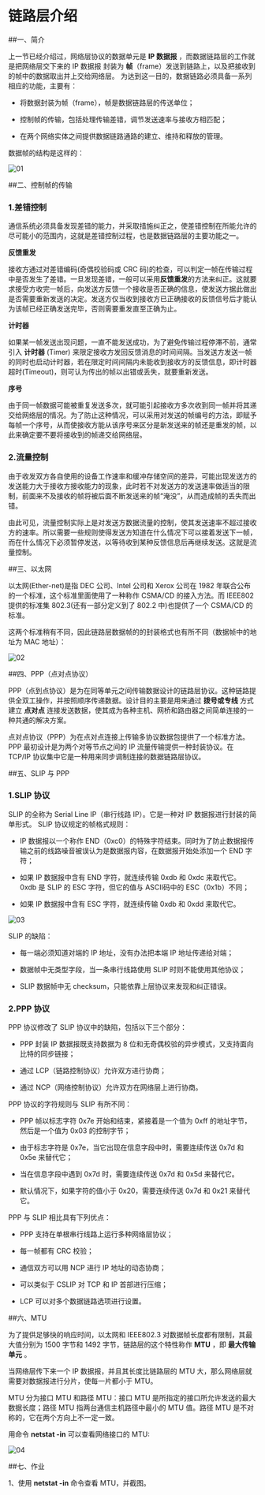 # 链路层介绍


##一、简介

上一节已经介绍过，网络层协议的数据单元是 **IP 数据报** ，而数据链路层的工作就是把网络层交下来的 IP 数据报 封装为 **帧**（frame）发送到链路上，以及把接收到的帧中的数据取出并上交给网络层。
为达到这一目的，数据链路必须具备一系列相应的功能，主要有：

- 将数据封装为帧（frame），帧是数据链路层的传送单位；

- 控制帧的传输，包括处理传输差错，调节发送速率与接收方相匹配；

- 在两个网络实体之间提供数据链路通路的建立、维持和释放的管理。

数据帧的结构是这样的：

![01](https://dn-anything-about-doc.qbox.me/TCP_IP/TCP-2-01.png)


##二、控制帧的传输

### 1.差错控制

通信系统必须具备发现差错的能力，并采取措施纠正之，使差错控制在所能允许的尽可能小的范围内，这就是差错控制过程，也是数据链路层的主要功能之一。

**反馈重发**

接收方通过对差错编码(奇偶校验码或 CRC 码)的检查，可以判定一帧在传输过程中是否发生了差错。一旦发现差错，一般可以采用**反馈重发**的方法来纠正。这就要求接受方收完一帧后，向发送方反馈一个接收是否正确的信息，使发送方据此做出是否需要重新发送的决定。发送方仅当收到接收方已正确接收的反馈信号后才能认为该帧已经正确发送完毕，否则需要重发直至正确为止。

**计时器**

如果某一帧发送出现问题，一直不能发送成功，为了避免传输过程停滞不前，通常引入 **计时器** (Timer) 来限定接收方发回反馈消息的时间间隔。当发送方发送一帧的同时也启动计时器，若在限定时间间隔内未能收到接收方的反馈信息，即计时器超时(Timeout)，则可认为传出的帧以出错或丢失，就要重新发送。

**序号**

由于同一帧数据可能被重复发送多次，就可能引起接收方多次收到同一帧并将其递交给网络层的情况。为了防止这种情况，可以采用对发送的帧编号的方法，即赋予每帧一个序号，从而使接收方能从该序号来区分是新发送来的帧还是重发的帧，以此来确定要不要将接收到的帧递交给网络层。

### 2.流量控制

由于收发双方各自使用的设备工作速率和缓冲存储空间的差异，可能出现发送方的发送能力大于接收方接收能力的现象，此时若不对发送方的发送速率做适当的限制，前面来不及接收的帧将被后面不断发送来的帧“淹没”，从而造成帧的丢失而出错。

由此可见，流量控制实际上是对发送方数据流量的控制，使其发送速率不超过接收方的速率。所以需要一些规则使得发送方知道在什么情况下可以接着发送下一帧，而在什么情况下必须暂停发送，以等待收到某种反馈信息后再继续发送。这就是流量控制。


##三、以太网

以太网(Ether-net)是指 DEC 公司、Intel 公司和 Xerox 公司在 1982 年联合公布的一个标准，这个标准里面使用了一种称作 CSMA/CD 的接入方法。而 IEEE802 提供的标准集 802.3(还有一部分定义到了 802.2 中)也提供了一个 CSMA/CD 的标准。

这两个标准稍有不同，因此链路层数据帧的的封装格式也有所不同（数据帧中的地址为 MAC 地址）：

![02](https://dn-anything-about-doc.qbox.me/TCP_IP/TCP-2-02.png/logoblackfont)


##四、PPP（点对点协议）

PPP（点到点协议）是为在同等单元之间传输数据设计的链路层协议。这种链路提供全双工操作，并按照顺序传递数据。设计目的主要是用来通过 **拨号或专线** 方式建立 **点对点** 连接发送数据，使其成为各种主机、网桥和路由器之间简单连接的一种共通的解决方案。

点对点协议（PPP）为在点对点连接上传输多协议数据包提供了一个标准方法。PPP 最初设计是为两个对等节点之间的 IP 流量传输提供一种封装协议。在 TCP/IP 协议集中它是一种用来同步调制连接的数据链路层协议。


##五、SLIP 与 PPP

### 1.SLIP 协议

SLIP 的全称为 Serial Line IP（串行线路 IP）。它是一种对 IP 数据报进行封装的简单形式。
SLIP 协议规定的帧格式规则：

- IP 数据报以一个称作 END（0xc0）的特殊字符结束。同时为了防止数据报传输之前的线路噪音被误认为是数据报内容，在数据报开始处添加一个 END 字符；

- 如果 IP 数据报中含有 END 字符，就连续传输 0xdb 和 0xdc 来取代它。0xdb 是 SLIP 的 ESC 字符，但它的值与 ASCⅡ码中的 ESC（0x1b）不同；

- 如果 IP 数据报中含有 ESC 字符，就连续传输 0xdb 和 0xdd 来取代它。

![03](https://dn-anything-about-doc.qbox.me/TCP_IP/TCP-2-03.png)

SLIP 的缺陷：

- 每一端必须知道对端的 IP 地址，没有办法把本端 IP 地址传递给对端；

- 数据帧中无类型字段，当一条串行线路使用 SLIP 时则不能使用其他协议；

- SLIP 数据帧中无 checksum，只能依靠上层协议来发现和纠正错误。

### 2.PPP 协议

PPP 协议修改了 SLIP 协议中的缺陷，包括以下三个部分：

- PPP 封装 IP 数据报既支持数据为 8 位和无奇偶校验的异步模式，又支持面向比特的同步链接；

- 通过 LCP（链路控制协议）允许双方进行协商；

- 通过 NCP（网络控制协议）允许双方在网络层上进行协商。

PPP 协议的字符规则与 SLIP 有所不同：

- PPP 帧以标志字符 0x7e 开始和结束，紧接着是一个值为 0xff 的地址字节，然后是一个值为 0x03 的控制字节；

- 由于标志字符是 0x7e，当它出现在信息字段中时，需要连续传送 0x7d 和 0x5e 来替代它；

- 当在信息字段中遇到 0x7d 时，需要连续传送 0x7d 和 0x5d 来替代它。

- 默认情况下，如果字符的值小于 0x20，需要连续传送 0x7d 和 0x21 来替代它。

PPP 与 SLIP 相比具有下列优点：

- PPP 支持在单根串行线路上运行多种网络层协议；

- 每一帧都有 CRC 校验；

- 通信双方可以用 NCP 进行 IP 地址的动态协商；

- 可以类似于 CSLIP 对 TCP 和 IP 首部进行压缩；

- LCP 可以对多个数据链路选项进行设置。

##六、MTU

为了提供足够快的响应时间，以太网和 IEEE802.3 对数据帧长度都有限制，其最大值分别为 1500 字节和 1492 字节，链路层的这个特性称作 **MTU** ，即 **最大传输单元** 。

当网络层传下来一个 IP 数据报，并且其长度比链路层的 MTU 大，那么网络层就需要对数据报进行分片，使每一片都小于 MTU。

MTU 分为接口 MTU 和路径 MTU：接口 MTU 是所指定的接口所允许发送的最大数据长度；路径 MTU 指两台通信主机路径中最小的 MTU 值。路径 MTU 是不对称的，它在两个方向上不一定一致。

用命令 **netstat -in** 可以查看网络接口的 MTU:

![04](https://dn-anything-about-doc.qbox.me/TCP_IP/TCP-2-04.png/logoblackfont)


##七、作业

1、使用 **netstat -in** 命令查看 MTU，并截图。

